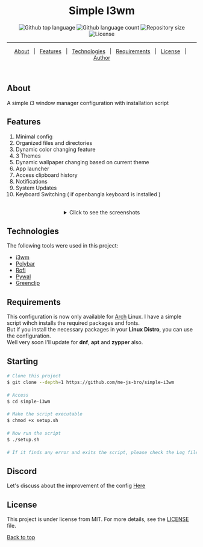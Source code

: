 <div align="center" id="top"> 

  &#xa0;

  <!-- <a href="https://simplei3wm.netlify.app">Demo</a> -->
</div>

<h1 align="center">Simple I3wm</h1>

<p align="center">
  <img alt="Github top language" src="https://img.shields.io/github/languages/top/me-js-bro/simple-i3wm?color=56BEB8">

  <img alt="Github language count" src="https://img.shields.io/github/languages/count/me-js-bro/simple-i3wm?color=56BEB8">

  <img alt="Repository size" src="https://img.shields.io/github/repo-size/me-js-bro/simple-i3wm?color=56BEB8">

  <img alt="License" src="https://img.shields.io/github/license/me-js-bro/simple-i3wm?color=56BEB8">

  <!-- <img alt="Github issues" src="https://img.shields.io/github/issues/me-js-bro/simple-i3wm?color=56BEB8" /> -->

  <!-- <img alt="Github forks" src="https://img.shields.io/github/forks/me-js-bro/simple-i3wm?color=56BEB8" /> -->

  <!-- <img alt="Github stars" src="https://img.shields.io/github/stars/me-js-bro/simple-i3wm?color=56BEB8" /> -->
</p>

<!-- Status -->

<hr>

<p align="center">
  <a href="#about">About</a> &#xa0; | &#xa0; 
  <a href="#features">Features</a> &#xa0; | &#xa0;
  <a href="#technologies">Technologies</a> &#xa0; | &#xa0;
  <a href="#requirements">Requirements</a> &#xa0; | &#xa0;
  <a href="#license">License</a> &#xa0; | &#xa0;
  <a href="https://github.com/me-js-bro" target="_blank">Author</a>
</p>

<br>

## About ##

A simple i3 window manager configuration with installation script

## Features ##

1. Minimal config
2. Organized files and directories
3. Dynamic color changing feature
4. 3 Themes
5. Dynamic wallpaper changing based on current theme
6. App launcher
7. Access clipboard history
8. Notifications
9. System Updates
10. Keyboard Switching ( if openbangla keyboard is installed )

<br>

<details align="center">
  <summary>Click to see the screenshots</summary>
  <div style="display: flex; flex-direction: row; flex-wrap: wrap; justify-content: space-around;">
    <img src="https://github.com/me-js-bro/Screen-Shots/blob/main/i3/1.png?raw=true" alt="Screenshot 1" width="30%">
    <img src="https://github.com/me-js-bro/Screen-Shots/blob/main/i3/2.png?raw=true" alt="Screenshot 2" width="30%">
    <img src="https://github.com/me-js-bro/Screen-Shots/blob/main/i3/3.png?raw=true" alt="Screenshot 3" width="30%">
  </div>

  <div style="display: flex; flex-direction: row; flex-wrap: wrap; justify-content: space-around;">
    <img src="https://github.com/me-js-bro/Screen-Shots/blob/main/i3/4.png?raw=true" alt="Screenshot 1" width="30%">
    <img src="https://github.com/me-js-bro/Screen-Shots/blob/main/i3/5.png?raw=true" alt="Screenshot 2" width="30%">
    <img src="https://github.com/me-js-bro/Screen-Shots/blob/main/i3/6.png?raw=true" alt="Screenshot 3" width="30%">
  </div>
</details>


## Technologies ##

The following tools were used in this project:

- [i3wm](https://i3wm.org/)
- [Polybar](https://polybar.github.io/)
- [Rofi](https://github.com/davatorium/rofi)
- [Pywal](https://github.com/dylanaraps/pywal)
- [Greenclip](https://github.com/erebe/greenclip)

## Requirements ##

This configuration is now only available for [Arch](archlinux.org) Linux. I have a simple script wihch installs the required packages and fonts. <br> But if you install the necessary packages in your <b>Linux Distro</b>, you can use the configuration. <br>
Well very soon I'll update for <b>dnf</b>, <b>apt</b> and <b>zypper</b> also.


## Starting ##

```bash
# Clone this project
$ git clone --depth=1 https://github.com/me-js-bro/simple-i3wm

# Access
$ cd simple-i3wm

# Make the script executable
$ chmod +x setup.sh

# Now run the script
$ ./setup.sh

# If it finds any error and exits the script, please check the Log files in the simple-i3wm/Logs directory.
```

## Discord ##

Let's discuss about the improvement of the config [Here](https://discordapp.com/channels/1260810946108981258/1260810946108981261)

## License ##

This project is under license from MIT. For more details, see the [LICENSE](LICENSE) file.



<a href="#top">Back to top</a>

